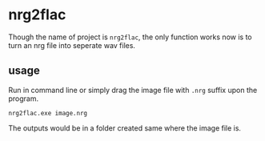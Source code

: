 # nrg2flac
Though the name of project is `nrg2flac`, the only function works now is to turn an nrg file into seperate wav files.

## usage
Run in command line or simply drag the image file with `.nrg` suffix upon the program.
```shell
nrg2flac.exe image.nrg
```

The outputs would be in a folder created same where the image file is.
